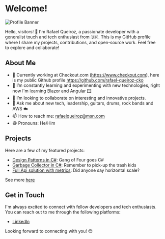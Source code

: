 # Welcome!

![Profile Banner](https://i.ibb.co/TLSbpwx/github-header-image.png)

Hello, visitors! 👋 I'm Rafael Queiroz, a passionate developer with a generalist touch and tech enthusiast from 🇧🇷. This is my GitHub profile where I share my projects, contributions, and open-source work. Feel free to explore and collaborate!

## About Me

- 💼 Currently working at Checkout.com (https://www.checkout.com), here is my public Github profile https://github.com/rafael-queiroz-cko
- 🌱 I’m constantly learning and experimenting with new technologies, right now I'm learning Blazor and Angular 🪟
- 👯 I’m looking to collaborate on interesting and innovative projects.
- 💬 Ask me about new tech, leadership, guitars, drums, rock bands and AWS ☁️
- 📫 How to reach me: [rafaelqueiroz@msn.com](mailto:rafaelqueiroz@msn.com)
- 😄 Pronouns: He/Him

## Projects

Here are a few of my featured projects:

- [Design Patterns in C#](https://github.com/rafaelqueiroz89/design_patterns_in_csharp): Gang of Four goes C#
- [Garbage Collector in C#](https://github.com/rafaelqueiroz89/csharp-garbage-collector): Remember to pick-up the trash kids
- [Full Api solution with metrics](https://github.com/rafaelqueiroz89/api-with-metrics-on-docker): Did anyone say horizontal scale?

See more [here](https://github.com/rafaelqueiroz89?tab=repositories)

## Get in Touch

I'm always excited to connect with fellow developers and tech enthusiasts. You can reach out to me through the following platforms:

- [LinkedIn](https://www.linkedin.com/in/rafael-queiroz-643b2818/)

Looking forward to connecting with you! 😊
